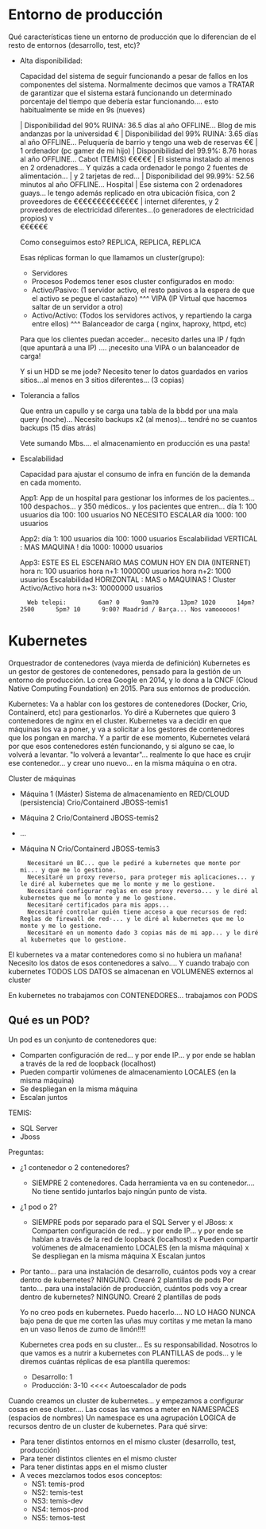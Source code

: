 
# Entorno de producción

Qué características tiene un entorno de producción que lo diferencian de el resto de entornos (desarrollo, test, etc)?

- Alta disponibilidad: 

    Capacidad del sistema de seguir funcionando a pesar de fallos en los componentes del sistema.
    Normalmente decimos que vamos a TRATAR de garantizar que el sistema estará funcionando un determinado porcentaje del tiempo que debería estar funcionando.... esto habitualmente se mide en 9s (nueves)

     |   Disponibilidad del 90% RUINA: 36.5 días al año OFFLINE... Blog de mis andanzas por la universidad                        €
     |   Disponibilidad del 99% RUINA: 3.65 días al año OFFLINE... Peluquería de barrio y tengo una web de reservas               €€
     |       1 ordenador (pc gamer de mi hijo)
     |   Disponibilidad del 99.9%:     8.76 horas al año OFFLINE... Cabot (TEMIS)                                                 €€€€€
     |       El sistema instalado al menos en 2 ordenadores... Y quizás a cada ordenador le pongo 2 fuentes de alimentación... 
     |       y 2 tarjetas de  red...
     |   Disponibilidad del 99.99%:    52.56 minutos al año OFFLINE... Hospital
     |       Ese sistema con 2 ordenadores guays... le tengo además replicado en otra ubicación física, con 2 proveedores de     €€€€€€€€€€€€€€
     |       internet diferentes, y 2 proveedores de electricidad diferentes...(o generadores de electricidad propios)
     v      
    €€€€€€

    Como conseguimos esto? REPLICA, REPLICA, REPLICA

    Esas réplicas forman lo que llamamos un cluster(grupo): 
    - Servidores
    - Procesos
    Podemos tener esos cluster configurados en modo:
    - Activo/Pasivo:    (1 servidor activo, el resto pasivos a la espera de que el activo se pegue el castañazo)
        ^^^ VIPA (IP Virtual que hacemos saltar de un servidor a otro)
    - Activo/Activo:    (Todos los servidores activos, y repartiendo la carga entre ellos)
        ^^^ Balanceador de carga ( nginx, haproxy, httpd, etc) 

    Para que los clientes puedan acceder... necesito darles una IP / fqdn (que apuntará a una IP) .... ¡necesito una VIPA o un balanceador de carga!

    Y si un HDD se me jode? Necesito tener lo datos guardados en varios sitios...al menos en 3 sitios diferentes... (3 copias)

- Tolerancia a fallos

    Que entra un capullo y se carga una tabla de la bbdd por una mala query (noche)... Necesito backups x2 (al menos)... tendré no se cuantos backups (15 días atrás)

    Vete sumando Mbs.... el almacenamiento en producción es una pasta!

- Escalabilidad
  
  Capacidad para ajustar el consumo de infra en función de la demanda en cada momento.

    App1: App de un hospital para gestionar los informes de los pacientes... 100 despachos... y 350 médicos.. y los pacientes que entren...
        día 1:      100 usuarios
        día 100:    100 usuarios        NO NECESITO ESCALAR
        día 1000:   100 usuarios

    App2: 
        día 1:      100 usuarios
        día 100:    1000 usuarios       Escalabilidad VERTICAL : MAS MAQUINA !
        día 1000:   10000 usuarios      
    
    App3: ESTE ES EL ESCENARIO MAS COMUN HOY EN DIA (INTERNET)
        hora n:      100 usuarios
        hora n+1:    1000000 usuarios
        hora n+2:    1000 usuarios      Escalabilidad HORIZONTAL : MAS o MAQUINAS ! Cluster Activo/Activo
        hora n+3:    10000000 usuarios

        Web telepi:         6am? 0      9am?0      13pm? 1020      14pm? 2500      5pm? 10      9:00? Maadrid / Barça... Nos vamooooos!

# Kubernetes

Orquestrador de contenedores (vaya mierda de definición)
Kubernetes es un gestor de gestores de contenedores, pensado para la gestión de un entorno de producción.
Lo crea Google en 2014, y lo dona a la CNCF (Cloud Native Computing Foundation) en 2015.
Para sus entornos de producción.

Kubernetes: Va a hablar con los gestores de contenedores (Docker, Crio, Containerd, etc) para gestionarlos.
            Yo diré a Kubernetes que quiero 3 contenedores de nginx en el cluster.
            Kubernetes va a decidir en que máquinas los va a poner, y va a solicitar a los gestores de contenedores que los pongan en marcha.
            Y a partir de ese momento, Kubernetes velará por que esos contenedores estén funcionando, y si alguno se cae, lo volverá a levantar.
                "lo volverá a levantar"... realmente lo que hace es crujir ese contenedor... y crear uno nuevo... en la misma máquina o en otra.

Cluster de máquinas
- Máquina 1             (Máster)        Sistema de almacenamiento en RED/CLOUD (persistencia)
    Crio/Containerd
        JBOSS-temis1
- Máquina 2
    Crio/Containerd
        JBOSS-temis2
- ...
- Máquina N
    Crio/Containerd
        JBOSS-temis3

        Necesitaré un BC... que le pediré a kubernetes que monte por mi... y que me lo gestione.
        Necesitaré un proxy reverso, para proteger mis aplicaciones... y le diré al kubernetes que me lo monte y me lo gestione.
        Necesitaré configurar reglas en ese proxy reverso... y le diré al kubernetes que me lo monte y me lo gestione.
        Necesitaré certificados para mis apps... 
        Necesitaré controlar quién tiene acceso a que recursos de red: Reglas de firewall de red-... y le diré al kubernetes que me lo monte y me lo gestione.
        Necesitaré en un momento dado 3 copias más de mi app... y le diré al kubernetes que lo gestione.

El kubernetes va a matar contenedores como si no hubiera un mañana!
Necesito los datos de esos contenedores a salvo.... Y cuando trabajo con kubernetes TODOS LOS DATOS se almacenan en VOLUMENES externos al cluster

En kubernetes no trabajamos con CONTENEDORES... trabajamos con PODS

## Qué es un POD?

Un pod es un conjunto de contenedores que:
- Comparten configuración de red... y por ende IP... y por ende se hablan a través de la red de loopback (localhost)
- Pueden compartir volúmenes de almacenamiento LOCALES (en la misma máquina)
- Se despliegan en la misma máquina
- Escalan juntos

TEMIS: 
 - SQL Server
 - Jboss

Preguntas: 
- ¿1 contenedor o 2 contenedores?
  - SIEMPRE 2 contenedores. Cada herramienta va en su contenedor.... No tiene sentido juntarlos bajo ningún punto de vista.
- ¿1 pod o 2?
  - SIEMPRE pods por separado para el SQL Server y el JBoss:
    x Comparten configuración de red... y por ende IP... y por ende se hablan a través de la red de loopback (localhost)
    x Pueden compartir volúmenes de almacenamiento LOCALES (en la misma máquina)
    x Se despliegan en la misma máquina
    X Escalan juntos
- Por tanto... para una instalación de desarrollo, cuántos pods voy a crear dentro de kubernetes? NINGUNO. Crearé 2 plantillas de pods
  Por tanto... para una instalación de producción, cuántos pods voy a crear dentro de kubernetes? NINGUNO. Crearé 2 plantillas de pods

  Yo no creo pods en kubernetes. Puedo hacerlo.... NO LO HAGO NUNCA bajo pena de que me corten las uñas muy cortitas y me metan la mano en un vaso llenos de zumo de limón!!!!

  Kubernetes crea pods en su cluster... Es su responsabilidad.
  Nosotros lo que vamos es a nutrir a kubernetes con PLANTILLAS de pods... y le diremos cuántas réplicas de esa plantilla queremos:
    - Desarrollo: 1
    - Producción: 3-10  <<<< Autoescalador de pods

Cuando creamos un cluster de kubernetes... y empezamos a configurar cosas en ese cluster....
Las cosas las vamos a meter en NAMESPACES (espacios de nombres)
Un namespace es una agrupación LOGICA de recursos dentro de un cluster de kubernetes. Para qué sirve:
- Para tener distintos entornos en el mismo cluster (desarrollo, test, producción)
- Para tener distintos clientes en el mismo cluster
- Para tener distintas apps en el mismo cluster
- A veces mezclamos todos esos conceptos:
  - NS1: temis-prod
  - NS2: temis-test
  - NS3: temis-dev
  - NS4: temos-prod
  - NS5: temos-test